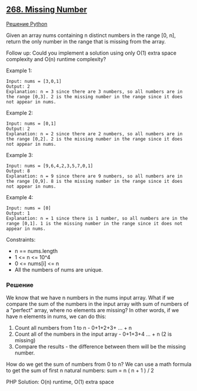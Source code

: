 ## [268. Missing Number](https://leetcode.com/problems/missing-number/description/)

[Решение Python](https://leetcode.com/problems/missing-number/submissions/1032004528/)

Given an array nums containing n distinct numbers in the range [0, n], return the only number in the range that is 
missing from the array.

Follow up: Could you implement a solution using only O(1) extra space complexity and O(n) runtime complexity?

Example 1:
```
Input: nums = [3,0,1]
Output: 2
Explanation: n = 3 since there are 3 numbers, so all numbers are in the range [0,3]. 2 is the missing number in the range since it does not appear in nums.
```

Example 2:
```
Input: nums = [0,1]
Output: 2
Explanation: n = 2 since there are 2 numbers, so all numbers are in the range [0,2]. 2 is the missing number in the range since it does not appear in nums.
```

Example 3:
```
Input: nums = [9,6,4,2,3,5,7,0,1]
Output: 8
Explanation: n = 9 since there are 9 numbers, so all numbers are in the range [0,9]. 8 is the missing number in the range since it does not appear in nums.
```

Example 4:
```
Input: nums = [0]
Output: 1
Explanation: n = 1 since there is 1 number, so all numbers are in the range [0,1]. 1 is the missing number in the range since it does not appear in nums.
```
    
Constraints:
* n == nums.length
* 1 <= n <= 10^4
* 0 <= nums[i] <= n
* All the numbers of nums are unique.


### Решение

We know that we have n numbers in the nums input array. What if we compare the sum of the numbers in the input array with sum of numbers of a "perfect" array, where no elements are missing?
In other words, if we have n elements in nums, we can do this:
1. Count all numbers from 1 to n - 0+1+2+3+ ... + n
2. Count all of the numbers in the input array - 0+1+3+4 ... + n (2 is missing)
3. Compare the results - the difference between them will be the missing number.

How do we get the sum of numbers from 0 to n? We can use a math formula to get the sum of first n natural numbers: sum = n ( n + 1 ) / 2

PHP Solution: O(n) runtime, O(1) extra space